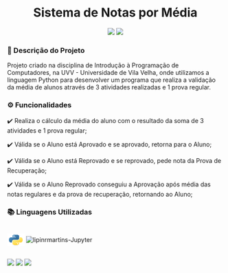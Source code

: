<h1 align="center"> 
Sistema de Notas por Média
</h1>

<div align="center">
<img src="https://img.shields.io/badge/STATUS-CONCLU%C3%8DDO-brightgreen"/>
<img src="https://img.shields.io/badge/LICENSE-MIT-green"/>
</div>

### 📄 Descrição do Projeto

<p> Projeto criado na disciplina de Introdução à Programação de Computadores, na UVV - Universidade de Vila Velha, onde utilizamos a linguagem Python para desenvolver um programa que realiza a validação da média de alunos através de 3 atividades realizadas e 1 prova regular.</p>

### ⚙️ Funcionalidades

:heavy_check_mark: Realiza o cálculo da média do aluno com o resultado da soma de 3 atividades e 1 prova regular;

:heavy_check_mark: Válida se o Aluno está Aprovado e se aprovado, retorna para o Aluno;

:heavy_check_mark: Válida se o Aluno está Reprovado e se reprovado, pede nota da Prova de Recuperação;

:heavy_check_mark: Válida se o Aluno Reprovado conseguiu a Aprovação após média das notas regulares e da prova de recuperação, retornando ao Aluno;

### 📚 Linguagens Utilizadas
<div style="display: inline_block"><br>
  <img align="center" alt="lipinrmartins-Python" height="30" width="40" src="https://raw.githubusercontent.com/devicons/devicon/master/icons/python/python-original.svg"/>
  <img align="center" alt="lipinrmartins-Jupyter" height="30" width="40" src="https://cdn.jsdelivr.net/gh/devicons/devicon/icons/jupyter/jupyter-original-wordmark.svg"/>
</div>

##

<div> 
  <a href = "https://www.instagram.com/lipinrmartins" target="_blank"><img src="https://img.shields.io/badge/-Instagram-%23E4405F?style=for-the-badge&logo=instagram&logoColor=white" target="_blank"></a>
  <a href = "mailto:felipe.martinsjiu@gmail.com"><img src="https://img.shields.io/badge/Gmail-D14836?style=for-the-badge&logo=gmail&logoColor=white" target="_blank"></a>
  <a href = "https://www.linkedin.com/in/felipe-rodrigues-martins-abaa17229/" target="_blank"><img src="https://img.shields.io/badge/-LinkedIn-%230077B5?style=for-the-badge&logo=linkedin&logoColor=white" target="_blank"></a> 
</div>
